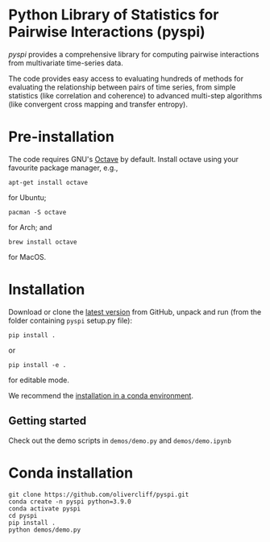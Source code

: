 # Python Library of Statistics for Pairwise Interactions (pyspi)

*pyspi* provides a comprehensive library for computing pairwise interactions from multivariate time-series data.

The code provides easy access to evaluating hundreds of methods for evaluating the relationship between pairs of time series, from simple statistics (like correlation and coherence) to advanced multi-step algorithms (like convergent cross mapping and transfer entropy).

# Pre-installation

The code requires GNU's [Octave](https://www.gnu.org/software/octave/index) by default. Install octave using your favourite package manager, e.g.,
```
apt-get install octave
```
for Ubuntu;
```
pacman -S octave
```
for Arch; and
```
brew install octave
```

for MacOS.

# Installation

Download or clone the [latest version](https://github.com/olivercliff/pyspi) from GitHub, unpack and run (from the folder containing `pyspi` setup.py file):

```
pip install .
```

or 

```
pip install -e .
```

for editable mode.

We recommend the [installation in a conda environment](#conda-install).

## Getting started

Check out the demo scripts in `demos/demo.py` and `demos/demo.ipynb`

# <a name="conda-install"></a>Conda installation

```
git clone https://github.com/olivercliff/pyspi.git 
conda create -n pyspi python=3.9.0
conda activate pyspi
cd pyspi
pip install .
python demos/demo.py
```
